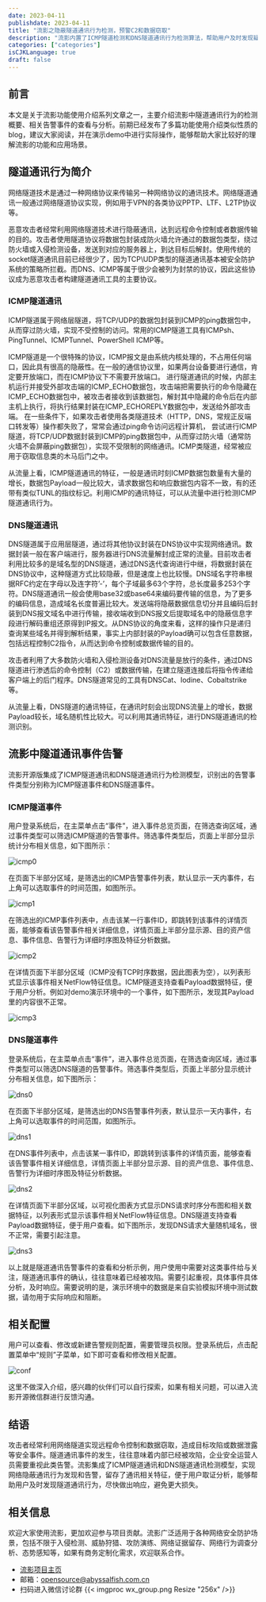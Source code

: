 ```yaml
---
date: 2023-04-11
publishdate: 2023-04-11
title: "流影之隐蔽隧道通讯行为检测，预警C2和数据窃取"
description: "流影内置了ICMP隧道检测和DNS隧道通讯行为检测算法，帮助用户及时发现疑似恶意隐蔽隧道通讯行为，及时预警C2和数据窃取攻击行为"
categories: ["categories"]
isCJKLanguage: true
draft: false
---
```


## 前言
本文是关于流影功能使用介绍系列文章之一，主要介绍流影中隧道通讯行为的检测概要、相关告警事件的查看与分析。前期已经发布了多篇功能使用介绍类似性质的blog，建议大家阅读，并在演示demo中进行实际操作，能够帮助大家比较好的理解流影的功能和应用场景。


## 隧道通讯行为简介

网络隧道技术是通过一种网络协议来传输另一种网络协议的通讯技术。网络隧道通讯一般通过网络隧道协议实现，例如用于VPN的各类协议PPTP、LTF、L2TP协议等。

恶意攻击者经常利用网络隧道技术进行隐蔽通讯，达到远程命令控制或者数据传输的目的。攻击者使用隧道协议将数据包封装成防火墙允许通过的数据包类型，绕过防火墙或入侵检测设备，发送到对应的服务器上，到达目标后解封。使用传统的socket隧道通讯目前已经很少了，因为TCP\UDP类型的隧道通讯基本被安全防护系统的策略所拦截。而DNS、ICMP等属于很少会被列为封禁的协议，因此这些协议成为恶意攻击者构建隧道通讯工具的主要协议。

### ICMP隧道通讯

ICMP隧道属于网络层隧道，将TCP/UDP的数据包封装到ICMP的ping数据包中，从而穿过防火墙，实现不受控制的访问。常用的ICMP隧道工具有ICMPsh、PingTunnel、ICMPTunnel、PowerShell ICMP等。

ICMP隧道是一个很特殊的协议，ICMP报文是由系统内核处理的，不占用任何端口，因此具有很高的隐蔽性。在一般的通信协议里，如果两台设备要进行通信，肯定要开放端口，而在ICMP协议下不需要开放端口。 进行隧道通讯的时候，内部主机运行并接受外部攻击端的ICMP_ECHO数据包，攻击端把需要执行的命令隐藏在ICMP_ECHO数据包中，被攻击者接收到该数据包，解封其中隐藏的命令后在内部主机上执行，将执行结果封装在ICMP_ECHOREPLY数据包中，发送给外部攻击端。 在一些条件下，如果攻击者使用各类隧道技术（HTTP，DNS，常规正反端口转发等）操作都失败了，常常会通过ping命令访问远程计算机， 尝试进行ICMP隧道，将TCP/UDP数据封装到ICMP的ping数据包中，从而穿过防火墙（通常防火墙不会屏蔽ping数据包），实现不受限制的网络通讯。ICMP类隧道，经常被应用于窃取信息类的木马后门之中。

从流量上看，ICMP隧道通讯的特征，一般是通讯时刻ICMP数据包数量有大量的增长，数据包Payload一般比较大，请求数据包和响应数据包内容不一致，有的还带有类似TUNL的指纹标记。利用ICMP的通讯特征，可以从流量中进行检测ICMP隧道通讯行为。

### DNS隧道通讯
DNS隧道属于应用层隧道，通过将其他协议封装在DNS协议中实现网络通讯。数据封装一般在客户端进行，服务器进行DNS流量解封成正常的流量。目前攻击者利用比较多的是域名型的DNS隧道，通过DNS迭代查询进行中继，将数据封装在DNS协议中，这种隧道方式比较隐蔽，但是速度上也比较慢。DNS域名字符串根据RFC约定在字母以及连字符’-’，每个子域最多63个字符，总长度最多253个字符。DNS隧道通讯一般会使用base32或base64来编码要传输的信息，为了更多的编码信息，造成域名长度普遍比较大。发送端将隐蔽数据信息切分并且编码后封装到DNS报文域名中进行传输，接收端收到DNS报文后提取域名中的隐蔽信息字段进行解码重组还原得到IP报文。从DNS协议的角度来看，这样的操作只是递归查询某些域名并得到解析结果，事实上内部封装的Payload确可以包含任意数据，包括远程控制C2指令，从而达到命令控制或数据传输的目的。

攻击者利用了大多数防火墙和入侵检测设备对DNS流量是放行的条件，通过DNS隧道进行渗透后的命令控制（C2）或数据传输，在建立隧道连接后将指令传递给客户端上的后门程序。DNS隧道常见的工具有DNSCat、Iodine、Cobaltstrike等。

从流量上看，DNS隧道的通讯特征，在通讯时刻会出现DNS流量上的增长，数据Payload较长，域名随机性比较大。可以利用其通讯特征，进行DNS隧道通讯的检测识别。

## 流影中隧道通讯事件告警
流影开源版集成了ICMP隧道通讯和DNS隧道通讯行为检测模型，识别出的告警事件类型分别称为ICMP隧道事件和DNS隧道事件。

### ICMP隧道事件

用户登录系统后，在主菜单点击“事件”，进入事件总览页面，在筛选查询区域，通过事件类型可以筛选ICMP隧道的告警事件。筛选事件类型后，页面上半部分显示统计分布相关信息，如下图所示：

![icmp0](./icmp_0.png)

在页面下半部分区域，是筛选出的ICMP告警事件列表，默认显示一天内事件，右上角可以选取事件的时间范围，如图所示。

![icmp1](./icmp_1.png)

在筛选出的ICMP事件列表中，点击该某一行事件ID，即跳转到该事件的详情页面，能够查看该告警事件相关详细信息，详情页面上半部分显示源、目的资产信息、事件信息、告警行为详细时序图及特征分析数据。

![icmp2](./icmp_2.png)

在详情页面下半部分区域（ICMP没有TCP时序数据，因此图表为空），以列表形式显示该事件相关NetFlow特征信息。ICMP隧道支持查看Payload数据特征，便于用户分析。例如对demo演示环境中的一个事件，如下图所示，发现其Payload里的内容很不正常。

![icmp3](./icmp_3.png)


### DNS隧道事件

登录系统后，在主菜单点击“事件”，进入事件总览页面，在筛选查询区域，通过事件类型可以筛选DNS隧道的告警事件。筛选事件类型后，页面上半部分显示统计分布相关信息，如下图所示：

![dns0](./dns_0.png)

在页面下半部分区域，是筛选出的DNS告警事件列表，默认显示一天内事件，右上角可以选取事件的时间范围，如图所示。

![dns1](./dns_1.png)

在DNS事件列表中，点击该某一事件ID，即跳转到该事件的详情页面，能够查看该告警事件相关详细信息，详情页面上半部分显示源、目的资产信息、事件信息、告警行为详细时序图及特征分析数据。

![dns2](./dns_2.png)

在详情页面下半部分区域，以可视化图表方式显示DNS请求时序分布图和相关数据特征，以列表形式显示该事件相关NetFlow特征信息。DNS隧道支持查看Payload数据特征，便于用户查看。如下图所示，发现DNS请求大量随机域名，很不正常，需要引起注意。

![dns3](./dns_3.png)

以上就是隧道通讯告警事件的查看和分析示例，用户使用中需要对这类事件给与关注，隧道通讯事件的确认，往往意味着已经被攻陷。需要引起重视，具体事件具体分析，及时响应。需要说明的是，演示环境中的数据是来自实验模拟环境中测试数据，请勿用于实际响应和阻断。

## 相关配置
用户可以查看、修改或新建告警规则配置，需要管理员权限。登录系统后，点击配置菜单中“规则”子菜单，如下即可查看和修改相关配置。

![conf](./config.png)

这里不做深入介绍，感兴趣的伙伴们可以自行探索，如果有相关问题，可以进入流影开源微信群进行反馈沟通。

## 结语
攻击者经常利用网络隧道实现远程命令控制和数据窃取，造成目标攻陷或数据泄露等安全事件。隧道通讯事件的发生，往往意味着内部已经被攻陷，企业安全运营人员需要重视此类告警。流影集成了ICMP隧道通讯和DNS隧道通讯检测模型，实现网络隐蔽通讯行为发现和告警，留存了通讯相关特征，便于用户取证分析，能够帮助用户及时发现隧道通讯行为，尽快做出响应，避免更大损失。


## 相关信息
欢迎大家使用流影，更加欢迎参与项目贡献。流影广泛适用于各种网络安全防护场景，包括不限于入侵检测、威胁狩猎、攻防演练、网络证据留存、网络行为调查分析、态势感知等，如果有商务定制化需求，欢迎联系合作。
- [流影项目主页](https://abyssalfish-os.github.io/)
- 邮箱：opensource@abyssalfish.com.cn
- 扫码进入微信讨论群
{{< imgproc wx_group.png Resize "256x" />}}
